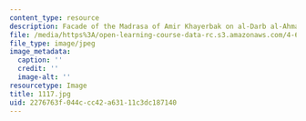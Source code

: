 ```yaml
---
content_type: resource
description: Facade of the Madrasa of Amir Khayerbak on al-Darb al-Ahmar Street.
file: /media/https%3A/open-learning-course-data-rc.s3.amazonaws.com/4-615-the-architecture-of-cairo-spring-2002/2276763f044ccc42a63111c3dc187140_1117.jpg
file_type: image/jpeg
image_metadata:
  caption: ''
  credit: ''
  image-alt: ''
resourcetype: Image
title: 1117.jpg
uid: 2276763f-044c-cc42-a631-11c3dc187140
---
```


